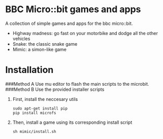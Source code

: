 # BBC Micro::bit games and apps
A collection of simple games and apps for the bbc micro::bit.

- Highway madness: go fast on your motorbike and dodge all the other vehicles
- Snake: the classic snake game
- Mimic: a simon-like game


# Installation
###Method A
Use mu editor to flash the main scripts to the microbit.
###Method B
Use the provided installer scripts

1. First, install the neccesary utils

    ```
    sudo apt-get install pip
    pip install microfs
    ```

2. Then, install a game using its corresponding install script

    ```
    sh mimic/install.sh
    ```
